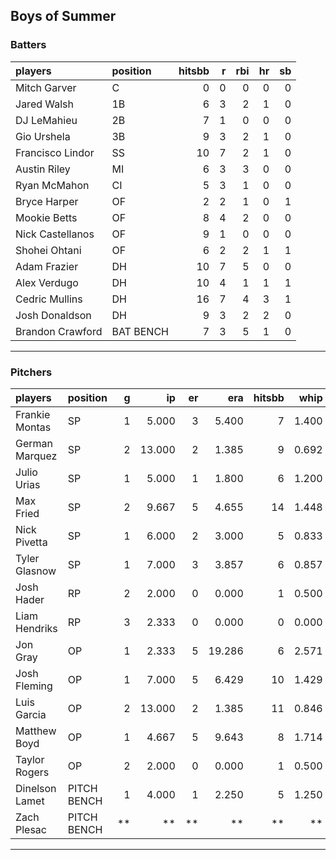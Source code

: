 ## Boys of Summer

### Batters

 
|players          |position  | hitsbb|  r| rbi| hr| sb| 
|:----------------|:---------|------:|--:|---:|--:|--:| 
|Mitch Garver     |C         |      0|  0|   0|  0|  0| 
|Jared Walsh      |1B        |      6|  3|   2|  1|  0| 
|DJ LeMahieu      |2B        |      7|  1|   0|  0|  0| 
|Gio Urshela      |3B        |      9|  3|   2|  1|  0| 
|Francisco Lindor |SS        |     10|  7|   2|  1|  0| 
|Austin Riley     |MI        |      6|  3|   3|  0|  0| 
|Ryan McMahon     |CI        |      5|  3|   1|  0|  0| 
|Bryce Harper     |OF        |      2|  2|   1|  0|  1| 
|Mookie Betts     |OF        |      8|  4|   2|  0|  0| 
|Nick Castellanos |OF        |      9|  1|   0|  0|  0| 
|Shohei Ohtani    |OF        |      6|  2|   2|  1|  1| 
|Adam Frazier     |DH        |     10|  7|   5|  0|  0| 
|Alex Verdugo     |DH        |     10|  4|   1|  1|  1| 
|Cedric Mullins   |DH        |     16|  7|   4|  3|  1| 
|Josh Donaldson   |DH        |      9|  3|   2|  2|  0| 
|Brandon Crawford |BAT BENCH |      7|  3|   5|  1|  0| 

* * *

### Pitchers

 
|players        |position    |  g|     ip| er|    era| hitsbb|  whip| so|  w| sv| 
|:--------------|:-----------|--:|------:|--:|------:|------:|-----:|--:|--:|--:| 
|Frankie Montas |SP          |  1|  5.000|  3|  5.400|      7| 1.400|  2|  1|  0| 
|German Marquez |SP          |  2| 13.000|  2|  1.385|      9| 0.692| 13|  1|  0| 
|Julio Urias    |SP          |  1|  5.000|  1|  1.800|      6| 1.200|  5|  1|  0| 
|Max Fried      |SP          |  2|  9.667|  5|  4.655|     14| 1.448| 11|  1|  0| 
|Nick Pivetta   |SP          |  1|  6.000|  2|  3.000|      5| 0.833|  9|  0|  0| 
|Tyler Glasnow  |SP          |  1|  7.000|  3|  3.857|      6| 0.857|  8|  0|  0| 
|Josh Hader     |RP          |  2|  2.000|  0|  0.000|      1| 0.500|  4|  0|  2| 
|Liam Hendriks  |RP          |  3|  2.333|  0|  0.000|      0| 0.000|  4|  1|  2| 
|Jon Gray       |OP          |  1|  2.333|  5| 19.286|      6| 2.571|  0|  0|  0| 
|Josh Fleming   |OP          |  1|  7.000|  5|  6.429|     10| 1.429|  2|  0|  0| 
|Luis Garcia    |OP          |  2| 13.000|  2|  1.385|     11| 0.846| 14|  2|  0| 
|Matthew Boyd   |OP          |  1|  4.667|  5|  9.643|      8| 1.714|  4|  0|  0| 
|Taylor Rogers  |OP          |  2|  2.000|  0|  0.000|      1| 0.500|  3|  0|  1| 
|Dinelson Lamet |PITCH BENCH |  1|  4.000|  1|  2.250|      5| 1.250|  6|  0|  0| 
|Zach Plesac    |PITCH BENCH | **|     **| **|     **|     **|    **| **| **| **| 


* * *


